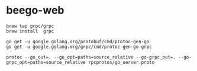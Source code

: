 # beego-web

```shell
brew tap grpc/grpc      
brew install  grpc
```

```shell
go get -u google.golang.org/protobuf/cmd/protoc-gen-go
go get -u google.golang.org/grpc/cmd/protoc-gen-go-grpc
```

```shell
protoc --go_out=. --go_opt=paths=source_relative --go-grpc_out=. --go-grpc_opt=paths=source_relative rpcprotos/go_server.proto
```
